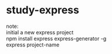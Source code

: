 # study-express
note:<br>
initial a new express project<br>
npm install express express-generator -g<br>
express project-name<br>
